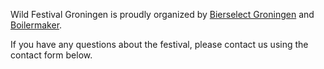 Wild Festival Groningen is proudly organized by [Bierselect Groningen](http://www.bierselect.nl/) and [Boilermaker](https://www.boilermaker.nl/).

If you have any questions about the festival, please contact us using the contact form below.
